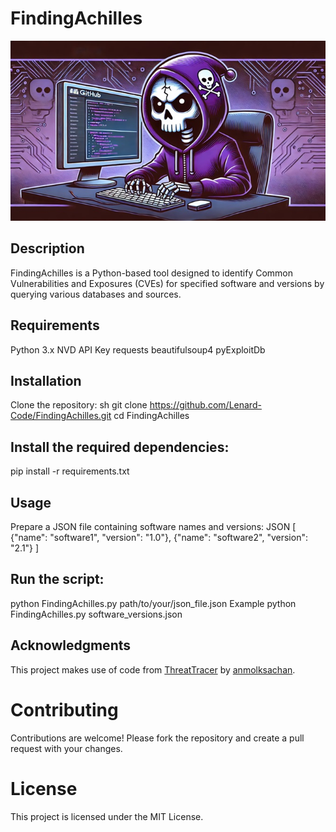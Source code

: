 # FindingAchilles
<div align="center">
  <img src="/FindingAchilles.jpg" alt="FindingAchilles Logo" />
</div>

## Description
FindingAchilles is a Python-based tool designed to identify Common Vulnerabilities and Exposures (CVEs) for specified software and versions by querying various databases and sources.

## Requirements
Python 3.x
NVD API Key
requests
beautifulsoup4
pyExploitDb
## Installation
Clone the repository:
sh
git clone https://github.com/Lenard-Code/FindingAchilles.git
cd FindingAchilles
## Install the required dependencies:
pip install -r requirements.txt
## Usage
Prepare a JSON file containing software names and versions:
JSON
[
    {"name": "software1", "version": "1.0"},
    {"name": "software2", "version": "2.1"}
]
## Run the script:
python FindingAchilles.py path/to/your/json_file.json
Example
python FindingAchilles.py software_versions.json
## Acknowledgments
This project makes use of code from [ThreatTracer](https://github.com/anmolksachan/ThreatTracer/blob/main/threattracer.py) by [anmolksachan](https://github.com/anmolksachan).
# Contributing
Contributions are welcome! Please fork the repository and create a pull request with your changes.
# License
This project is licensed under the MIT License.

